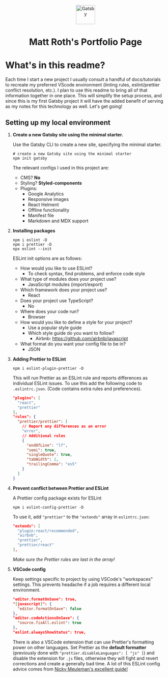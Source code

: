 <p align="center">
  <a href="https://www.gatsbyjs.com/?utm_source=starter&utm_medium=readme&utm_campaign=minimal-starter">
    <img alt="Gatsby" src="https://www.gatsbyjs.com/Gatsby-Monogram.svg" width="60" />
  </a>
</p>
<h1 align="center">
  Matt Roth's Portfolio Page
</h1>

# What's in this readme?

Each time I start a new project I usually consult a handful of docs/tutorials to recreate my preferred VScode environment (linting rules, eslint/prettier conflict resolution, etc.). I plan to use this readme to bring all of that information together in one place. This will simplify the setup process, and since this is my first Gatsby project it will have the added benefit of serving as my notes for this technology as well. Let's get going!

## Setting up my local environment

1.  **Create a new Gatsby site using the minimal starter.**

    Use the Gatsby CLI to create a new site, specifying the minimal starter.

    ```shell
    # create a new Gatsby site using the minimal starter
    npm init gatsby
    ```

    The relevant configs I used in this project are:

    - CMS? **No**
    - Styling? **Styled-components**
    - Plugins:
      - Google Analytics
      - Responsive images
      - React Helment
      - Offline functionality
      - Manifest file
      - Markdown and MDX support

2.  **Installing packages**

    ```shell
    npm i eslint -D
    npm i prettier -D
    npx eslint --init
    ```

    ESLint init options are as follows:

    - How would you like to use ESLint?
      - To check syntax, find problems, and enforce code style
    - What type of modules does your project use?
      - JavaScript modules (import/export)
    - Which framework does your project use?
      - React
    - Does your project use TypeScript?
      - No
    - Where does your code run?
      - Browser
    - How would you like to define a style for your project?
      - Use a popular style guide
      - Which style guide do you want to follow?
        - Airbnb: https://github.com/airbnb/javascript
    - What format do you want your config file to be in?
      - JSON

3.  **Adding Prettier to ESLint**

    ```shell
    npm i eslint-plugin-prettier -D
    ```

    This will run Prettier as an ESLint rule and reports differences as individual ESLint issues. To use this add the following code to `.eslintrc.json`. (Code contains extra rules and preferences).

    ```json
    "plugins": [
      "react",
      "prettier"
    ],
    "rules": {
      "prettier/prettier": [
        // Report any differences as an error
        "error",
        // Additional rules
        {
          "endOfLine": "lf",
          "semi": true,
          "singleQuote": true,
          "tabWidth": 2,
          "trailingComma": "es5"
        }
      ]
    }
    ```

4.  **Prevent conflict between Prettier and ESLint**

    A Prettier config package exists for ESLint

    ```shell
    npm i eslint-config-prettier -D
    ```

    To use it, add `"prettier"` to the `"extends"` array in `eslintrc.json`:

    ```json
    "extends": [
      "plugin:react/recommended",
      "airbnb",
      "prettier",
      "prettier/react"
    ],
    ```

    _Make sure the Prettier rules are last in the array!_

5.  **VSCode config**

    Keep settings specific to project by using VSCode's "workspaces" settings. This prevents headache if a job requires a different local environment.

    ```json
    "editor.formatOnSave": true,
    "[javascript]": {
      "editor.formatOnSave": false
    },
    "editor.codeActionsOnSave": {
      "source.fixAll.eslint": true
    },
    "eslint.alwaysShowStatus": true,
    ```

    There is also a VSCode extension that can use Prettier's formatting power on other languages. Set Prettier as the **default formatter** (previously done with `"prettier.disableLanguages": [ "js" ]`) and disable the extension for `.js` files, otherwise they will fight and revert corrections and create a generally bad time. A lot of this ESLint config advice comes from [Nicky Meuleman's excellent guide!](https://nickymeuleman.netlify.app/blog/automagically-lint)
